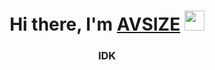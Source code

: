 <h1 align="center">Hi there, I'm <a href="https://daniilshat.ru/" target="_blank">AVSIZE</a> 
<img src="https://github.com/blackcater/blackcater/raw/main/images/Hi.gif" height="32"/></h1>
<h3 align="center">IDK</h3>
